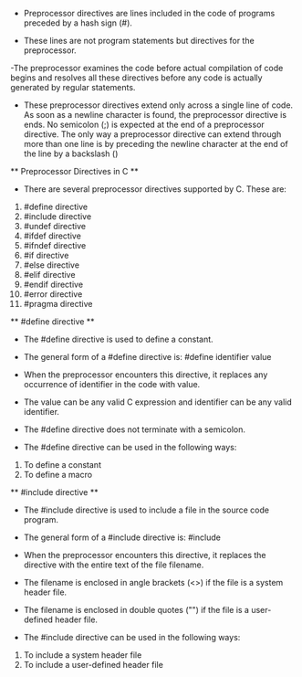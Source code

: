 - Preprocessor directives are lines included in the code of programs preceded by a hash sign (#).

- These lines are not program statements but directives for the preprocessor.

-The preprocessor examines the code before actual compilation of code begins and resolves all these directives before any code is actually generated by regular statements.

- These preprocessor directives extend only across a single line of code. As soon as a newline character is found, the preprocessor directive is ends. No semicolon (;) is expected at the end of a preprocessor directive. The only way a preprocessor directive can extend through more than one line is by preceding the newline character at the end of the line by a backslash (\)

** Preprocessor Directives in C **

- There are several preprocessor directives supported by C. These are:

1. #define directive
2. #include directive
3. #undef directive
4. #ifdef directive
5. #ifndef directive
6. #if directive
7. #else directive
8. #elif directive
9. #endif directive
10. #error directive
11. #pragma directive

** #define directive **

- The #define directive is used to define a constant.

- The general form of a #define directive is: #define identifier value

- When the preprocessor encounters this directive, it replaces any occurrence of identifier in the code with value.

- The value can be any valid C expression and identifier can be any valid identifier.

- The #define directive does not terminate with a semicolon.

- The #define directive can be used in the following ways:

1. To define a constant
2. To define a macro

** #include directive **

- The #include directive is used to include a file in the source code program.

- The general form of a #include directive is: #include <filename>

- When the preprocessor encounters this directive, it replaces the directive with the entire text of the file filename.

- The filename is enclosed in angle brackets (<>) if the file is a system header file.

- The filename is enclosed in double quotes ("") if the file is a user-defined header file.

- The #include directive can be used in the following ways:

1. To include a system header file
2. To include a user-defined header file
